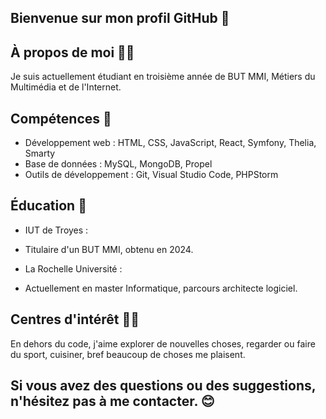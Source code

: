 ## Bienvenue sur mon profil GitHub 👋

## À propos de moi 🙋‍♂️
Je suis actuellement étudiant en troisième année de BUT MMI, Métiers du Multimédia et de l'Internet.

## Compétences 💪
- Développement web : HTML, CSS, JavaScript, React, Symfony, Thelia, Smarty
- Base de données : MySQL, MongoDB, Propel
- Outils de développement : Git, Visual Studio Code, PHPStorm

## Éducation 🏢
- IUT de Troyes :
- Titulaire d'un BUT MMI, obtenu en 2024.
 
- La Rochelle Université :
- Actuellement en master Informatique, parcours architecte logiciel.

## Centres d'intérêt 🤸‍♂️
En dehors du code, j'aime explorer de nouvelles choses, regarder ou faire du sport, cuisiner, bref beaucoup de choses me plaisent.

## Si vous avez des questions ou des suggestions, n'hésitez pas à me contacter. 😊
